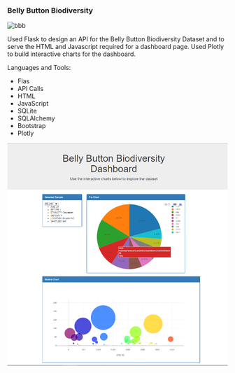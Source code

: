 ### Belly Button Biodiversity
![bbb](Images/bbb.png)

Used Flask to design an API for the Belly Button Biodiversity Dataset and to serve the HTML and Javascript required for a dashboard page. Used Plotly to build interactive charts for the dashboard.

Languages and Tools:
- Flas
- API Calls
- HTML
- JavaScript
- SQLite
- SQLAlchemy
- Bootstrap
- Plotly

![bbb1](Images/bbb1.png)
